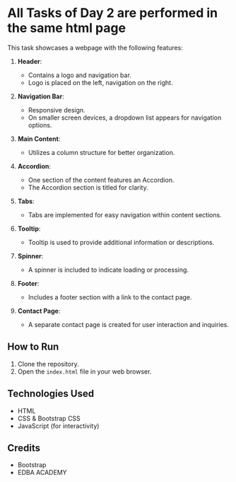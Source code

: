 # All Tasks of Day 2 are performed in the same html page
This task showcases a webpage with the following features:

1. **Header**:
   - Contains a logo and navigation bar.
   - Logo is placed on the left, navigation on the right.

2. **Navigation Bar**:
   - Responsive design.
   - On smaller screen devices, a dropdown list appears for navigation options.

3. **Main Content**:
   - Utilizes a column structure for better organization.
   
4. **Accordion**:
   - One section of the content features an Accordion.
   - The Accordion section is titled for clarity.

5. **Tabs**:
   - Tabs are implemented for easy navigation within content sections.

6. **Tooltip**:
   - Tooltip is used to provide additional information or descriptions.

7. **Spinner**:
   - A spinner is included to indicate loading or processing.

8. **Footer**:
   - Includes a footer section with a link to the contact page.

9. **Contact Page**:
    - A separate contact page is created for user interaction and inquiries.

## How to Run
1. Clone the repository.
2. Open the `index.html` file in your web browser.

## Technologies Used
- HTML
- CSS & Bootstrap CSS
- JavaScript (for interactivity)

## Credits
- Bootstrap
- EDBA ACADEMY

